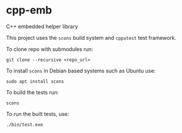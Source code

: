 # cpp-emb
C++ embedded helper library

This project uses the `scons` build system and `cpputest` test framework.

To clone repo with submodules run: 

`git clone --recursive <repo_url>`

To install `scons` in Debian based systems such as Ubuntu use:

`sudo apt install scons`

To build the tests run:

`scons`

To run the built tests, use:

`./bin/test.exe`
